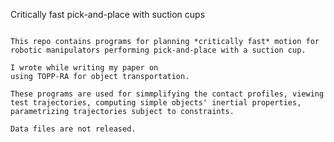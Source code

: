 Critically fast pick-and-place with suction cups
~~~~~~~~~~~~~~~~~~~~~~~~~~~~~~~~~~~~~~~~~~~~~~~~~

This repo contains programs for planning *critically fast* motion for
robotic manipulators performing pick-and-place with a suction cup.

I wrote while writing my paper on
using TOPP-RA for object transportation.

These programs are used for simmplifying the contact profiles, viewing
test trajectories, computing simple objects' inertial properties,
parametrizing trajectories subject to constraints.

Data files are not released.


